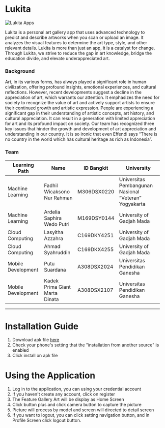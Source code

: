 # Lukita
![Lukita Apps](https://github.com/LUKITA-TEAM/LukitaMobile/blob/main/app/src/main/res/drawable/lukita_banner.png) 

Lukita is a personal art gallery app that uses advanced technology to predict and describe artworks when you scan or upload an image. It analyzes the visual features to determine the art type, style, and other relevant details. Lukita is more than just an app, it is a catalyst for change. Through Lukita, we strive to reduce the gap in art knowledge, bridge the education divide, and elevate underappreciated art.

### Background
Art, in its various forms, has always played a significant role in human civilization, offering profound insights, emotional experiences, and cultural reflections. However, recent developments suggest a decline in the appreciation of art, which warrants our attention. It emphasizes the need for society to recognize the value of art and actively support artists to ensure their continued growth and artistic expression. People are experiencing a significant gap in their understanding of artistic concepts, art history, and cultural appreciation. It can result in a generation with limited appreciation for art and its profound impact on society. Our team has recognized three key issues that hinder the growth and development of art appreciation and understanding in our country. It is so ironic that even Effendi says “There is no country in the world which has cultural heritage as rich as Indonesia”.

### Team

|   Learning Path    | Name                           | ID Bangkit       |                       University                            | 
| ------------------ | -------------------------------|------------------|-------------------------------------------------------------|
| Machine Learning   | Fadhil Wicaksono Nur Rahman    | M306DSX0220      | Universitas Pembangunan Nasional “Veteran” Yogyakarta       |
| Machine Learning   | Ardelia Saphira Wedo Putri     | M169DSY0144      | University of Gadjah Mada                                   |
| Cloud Computing    | Lasyitha Azzahra               | C169DKY4251      | University of Gadjah Mada                                   |
| Cloud Computing    | Ahmad Syahruddin               | C169DKX4255      | University of Gadjah Mada                                   |
| Mobile Development | Putu Suardana                  | A308DSX2024      | Universitas Pendidikan Ganesha                              |
| Mobile Development | Kadek Prima Giant Marta Dinata | A308DSX2107      | Universitas Pendidikan Ganesha                              |
---


# Installation Guide
1. Download apk file [here](https://github.com/LUKITA-TEAM/LukitaMobile/releases)
2. Check your phone's setting that the "installation from another source" is enabled
3. Click install on apk file

# Using the Application
1. Log in to the application, you can using your credential account
2. If you haven't create any account, click on register
3. The Feature Gallery Art will be display as Home Screen
4. Click button plus and click camera button to capture the picture
5. Picture will process by model and screen will directed to detail screen
6. If you want to logout, you can click setting navigation button, and in Profile Screen click logout button.


